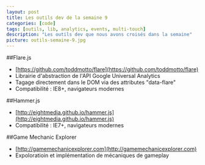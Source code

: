 ```yaml
---
layout: post
title: Les outils dev de la semaine 9
categories: [code]
tags: [outils, lib, analytics, events, multi-touch]
description: "Les outils dev que nous avons croisés dans la semaine"
picture: outils-semaine-9.jpg
---
```


##Flare.js
- [https://github.com/toddmotto/flare](https://github.com/toddmotto/flare)
- Librairie d'abstraction de l'API Google Universal Analytics
- Tagage directement dans le DOM via des attributes "data-flare"
- Compatibilité : IE8+, navigateurs modernes

##Hammer.js
- [http://eightmedia.github.io/hammer.js](http://eightmedia.github.io/hammer.js)
- Compatibilité : IE7+, navigateurs modernes

##Game Mechanic Explorer
- [http://gamemechanicexplorer.com](http://gamemechanicexplorer.com)
- Expoloratioin et implémentation de mécaniques de gameplay

